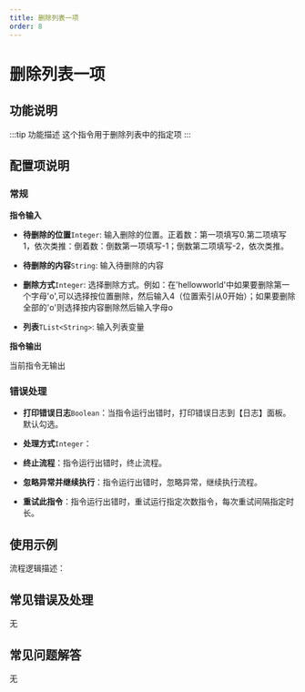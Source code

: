 ```yaml
---
title: 删除列表一项
order: 8
---
```


# 删除列表一项

## 功能说明

:::tip 功能描述
这个指令用于删除列表中的指定项
:::

## 配置项说明

### 常规

**指令输入**

- **待删除的位置**`Integer`: 输入删除的位置。正着数：第一项填写0.第二项填写1，依次类推：倒着数：倒数第一项填写-1；倒数第二项填写-2，依次类推。

- **待删除的内容**`String`: 输入待删除的内容

- **删除方式**`Integer`: 选择删除方式。例如：在'hellowworld'中如果要删除第一个字母'o',可以选择按位置删除，然后输入4（位置索引从0开始）；如果要删除全部的'o'则选择按内容删除然后输入字母o

- **列表**`TList<String>`: 输入列表变量


**指令输出**

当前指令无输出

### 错误处理

- **打印错误日志**`Boolean`：当指令运行出错时，打印错误日志到【日志】面板。默认勾选。

- **处理方式**`Integer`：

 - **终止流程**：指令运行出错时，终止流程。

 - **忽略异常并继续执行**：指令运行出错时，忽略异常，继续执行流程。

 - **重试此指令**：指令运行出错时，重试运行指定次数指令，每次重试间隔指定时长。

## 使用示例

流程逻辑描述：

## 常见错误及处理

无

## 常见问题解答

无

